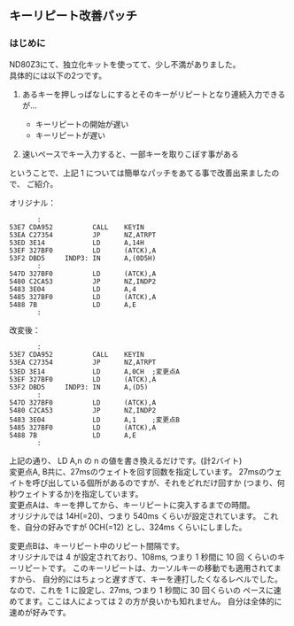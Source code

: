 ## キーリピート改善パッチ

### はじめに
ND80Z3にて、独立化キットを使ってて、少し不満がありました。  
具体的には以下の2つです。  

1. あるキーを押しっぱなしにするとそのキーがリピートとなり連続入力できるが...
    * キーリピートの開始が遅い
    * キーリピートが遅い

2. 速いペースでキー入力すると、一部キーを取りこぼす事がある

ということで、上記 1 については簡単なパッチをあてる事で改善出来ましたので、
ご紹介。

オリジナル：
```
       :
53E7 CDA952          CALL    KEYIN
53EA C27354          JP      NZ,ATRPT
53ED 3E14            LD      A,14H
53EF 327BF0          LD      (ATCK),A
53F2 DBD5     INDP3: IN      A,(0D5H)
       :
547D 327BF0          LD      (ATCK),A
5480 C2CA53          JP      NZ,INDP2
5483 3E04            LD      A,4
5485 327BF0          LD      (ATCK),A
5488 7B              LD      A,E
       :
```

改変後：
```
       :
53E7 CDA952          CALL    KEYIN
53EA C27354          JP      NZ,ATRPT
53ED 3E14            LD      A,0CH	;変更点A
53EF 327BF0          LD      (ATCK),A
53F2 DBD5     INDP3: IN      A,(D5)
       :
547D 327BF0          LD      (ATCK),A
5480 C2CA53          JP      NZ,INDP2
5483 3E04            LD      A,1	;変更点B
5485 327BF0          LD      (ATCK),A
5488 7B              LD      A,E
       :
```

上記の通り、 LD A,n の n の値を書き換えるだけです。(計2バイト)  
変更点A, B共に、27msのウェイトを回す回数を指定しています。
27msのウェイトを呼び出している個所があるのですが、それをどれだけ回すか
(つまり、何秒ウェイトするか)を指定しています。  
変更点Aは、キーを押してから、キーリピートに突入するまでの時間。  
オリジナルでは 14H(=20)、つまり 540ms くらいが設定されています。
これを、自分の好みですが 0CH(=12) とし、324ms くらいにしました。  

変更点Bは、キーリピート中のリピート間隔です。  
オリジナルでは 4 が設定されており、108ms, つまり 1 秒間に 10 回
くらいのキーリピートです。
このキーリピートは、カーソルキーの移動でも適用されてますから、
自分的にはちょっと遅すぎて、キーを連打したくなるレベルでした。
なので、これを 1 に設定し、27ms, つまり 1 秒間に 30 回くらいの
ペースに速めてます。ここは人によっては 2 の方が良いかも知れません。
自分は全体的に速めが好みです。
